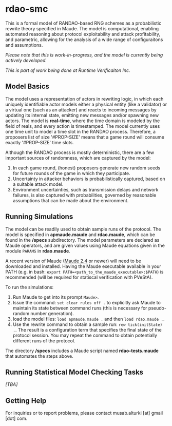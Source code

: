 # rdao-smc
This is a formal model of RANDAO-based RNG schemes as a probabilistic rewrite theory specified in Maude. The model is computational, enabling automated reasoning about protocol exploitability and attack profitability, and parametric, allowing for the analysis of a wide range of configuraitons and assumptions. 

*Please note that this is work-in-progress, and the model is currently being actively developed.*

*This is part of work being done at Runtime Verificaiton Inc.*

## Model Basics
The model uses a representation of actors in rewriting logic, in which each uniquely identifiable actor models either a physical entity (like a validator) or a virtual one (such as an attacker) and reacts to incoming messages by updating its internal state, emitting new messages and/or spawning new actors. The model is **real-time**, where the time domain is modeled by the field of reals, and every action is timestamped. The model currently uses one time unit to model a time slot in the RANDAO process. Therefore, a proposers list of size '#PROP-SIZE' means that a game round will consume exactly '#PROP-SIZE' time slots. 

Although the RANDAO process is mostly deterministic, there are a few important sources of randomness, which are captured by the model:

1. In each game round, (honest) proposers generate new random seeds for future rounds of the game in which they participate.
2. Uncertainty in attacker behaviors is probabilistically captured, based on a suitable attack model.
3. Environment uncertainties, such as transmission delays and network failures, is also captured with probabilities, governed by reasonable assumptions that can be made about the environment.

## Running Simulations

The model can be readily used to obtain sample runs of the protocol. The model is specified in **apmaude.maude** and **rdao.maude**, which can be found in the **/specs** subdirectory. The model parameters are declared as Maude operators, and are given values using Maude equations given in the module `PARAMS` in **rdao.maude**. 

A recent version of Maude ([Maude 2.4](http://maude.cs.illinois.edu/ "Maude") or newer) will need to be downloaded and installed. Having the Maude executable available in your PATH (e.g. in bash: `export PATH=<path_to_the_maude_executable>:$PATH`) is recommended (will be required for statiscal verification with PVeStA).

To run the simulations:

1. Run Maude to get into its prompt `Maude>`.
2. Issue the command: `set clear rules off .` to explicitly ask Maude to maintain its state between command runs (this is necessary for pseudo-random number generation).
3. load the model files: `load apmaude.maude .` and then `load rdao.maude .`.
4. Use the rewrite command to obtain a sample run: `rew tick(initState) .`. The result is a configuration term that specifies the final state of the protocol session. You may repeat the command to obtain potentially different runs of the protocol.

The directory **/specs** includes a Maude script named **rdao-tests.maude** that automates the steps above.

## Running Statistical Model Checking Tasks

*[TBA]*

## Getting Help

For inquiries or to report problems, please contact musab.alturki [at] gmail [dot] com.




